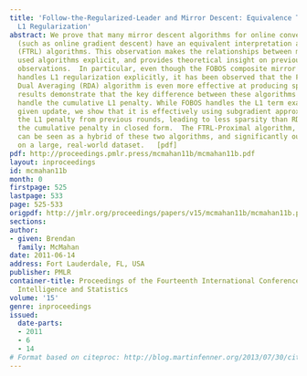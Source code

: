 ```yaml
---
title: 'Follow-the-Regularized-Leader and Mirror Descent: Equivalence Theorems and
  L1 Regularization'
abstract: We prove that many mirror descent algorithms for online convex optimization
  (such as online gradient descent) have an equivalent interpretation as follow-the-regularized-leader
  (FTRL) algorithms. This observation makes the relationships between many commonly
  used algorithms explicit, and provides theoretical insight on previous experimental
  observations.  In particular, even though the FOBOS composite mirror descent algorithm
  handles L1 regularization explicitly, it has been observed that the FTRL-style Regularized
  Dual Averaging (RDA) algorithm is even more effective at producing sparsity.  Our
  results demonstrate that the key difference between these algorithms is how they
  handle the cumulative L1 penalty. While FOBOS handles the L1 term exactly on any
  given update, we show that it is effectively using subgradient approximations to
  the L1 penalty from previous rounds, leading to less sparsity than RDA, which handles
  the cumulative penalty in closed form.  The FTRL-Proximal algorithm, which we introduce,
  can be seen as a hybrid of these two algorithms, and significantly outperforms both
  on a large, real-world dataset.   [pdf]
pdf: http://proceedings.pmlr.press/mcmahan11b/mcmahan11b.pdf
layout: inproceedings
id: mcmahan11b
month: 0
firstpage: 525
lastpage: 533
page: 525-533
origpdf: http://jmlr.org/proceedings/papers/v15/mcmahan11b/mcmahan11b.pdf
sections: 
author:
- given: Brendan
  family: McMahan
date: 2011-06-14
address: Fort Lauderdale, FL, USA
publisher: PMLR
container-title: Proceedings of the Fourteenth International Conference on Artificial
  Intelligence and Statistics
volume: '15'
genre: inproceedings
issued:
  date-parts:
  - 2011
  - 6
  - 14
# Format based on citeproc: http://blog.martinfenner.org/2013/07/30/citeproc-yaml-for-bibliographies/
---
```

